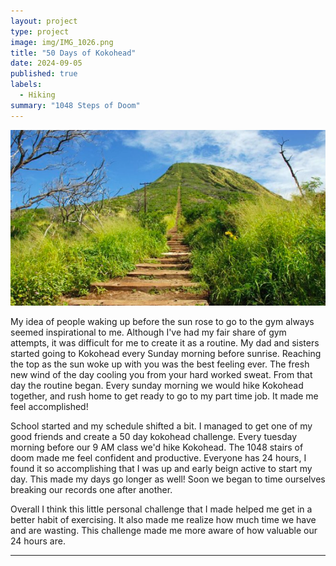 ```yaml
---
layout: project
type: project
image: img/IMG_1026.png
title: "50 Days of Kokohead"
date: 2024-09-05
published: true
labels:
  - Hiking
summary: "1048 Steps of Doom"
---
```

<img class="img-fluid" src="../img/Screen Shot 2024-09-05 at 10.06.07 PM.png">


My idea of people waking up before the sun rose to go to the gym always seemed inspirational to me. Although I've had my fair share of gym attempts, it was difficult for me to create it as a routine. My dad and sisters started going to Kokohead every Sunday morning before sunrise. Reaching the top as the sun woke up with you was the best feeling ever. The fresh new wind of the day cooling you from your hard worked sweat. From that day the routine began. Every sunday morning we would hike Kokohead together, and rush home to get ready to go to my part time job. It made me feel accomplished!

School started and my schedule shifted a bit. I managed to get one of my good friends and create a 50 day kokohead challenge. Every tuesday morning before our 9 AM class we'd hike Kokohead. The 1048 stairs of doom made me feel confident and productive. Everyone has 24 hours, I found it so accomplishing that I was up and early beign active to start my day. This made my days go longer as well! Soon we began to time ourselves breaking our records one after another. 

Overall I think this little personal challenge that I made helped me get in a better habit of exercising. It also made me realize how much time we have and are wasting. This challenge made me more aware of how valuable our 24 hours are. 
<hr>

<pre>

